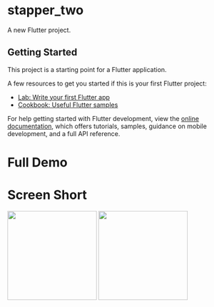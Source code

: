 # stapper_two

A new Flutter project.

## Getting Started

This project is a starting point for a Flutter application.

A few resources to get you started if this is your first Flutter project:

- [Lab: Write your first Flutter app](https://docs.flutter.dev/get-started/codelab)
- [Cookbook: Useful Flutter samples](https://docs.flutter.dev/cookbook)

For help getting started with Flutter development, view the
[online documentation](https://docs.flutter.dev/), which offers tutorials,
samples, guidance on mobile development, and a full API reference.


# Full Demo


# Screen Short
<img src = "https://user-images.githubusercontent.com/114761517/235420242-d47b53ab-f5b3-4b67-9818-e9e7da8b6015.png" width = "200px">
<img src = "https://user-images.githubusercontent.com/114761517/235420367-9cda4b3a-1e2a-41d4-9911-97846ec64ea0.png" width = "200px">

